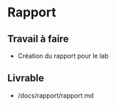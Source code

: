 # Rapport

## Travail à faire

- Création du rapport pour le lab

## Livrable

- /docs/rapport/rapport.md